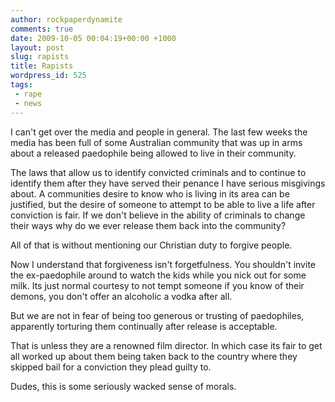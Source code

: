 ```yaml
---
author: rockpaperdynamite
comments: true
date: 2009-10-05 00:04:19+00:00 +1000
layout: post
slug: rapists
title: Rapists
wordpress_id: 525
tags:
 - rape
 - news
---
```


I can't get over the media and people in general. The last few weeks the media has been full of some Australian community that was up in arms about a released paedophile being allowed to live in their community.

The laws that allow us to identify convicted criminals and to continue to identify them after they have served their penance I have serious misgivings about. A communities desire to know who is living in its area can be justified, but the desire of someone to attempt to be able to live a life after conviction is fair. If we don't believe in the ability of criminals to change their ways why do we ever release them back into the community?

All of that is without mentioning our Christian duty to forgive people.<!-- more -->

Now I understand that forgiveness isn't forgetfulness. You shouldn't invite the ex-paedophile around to watch the kids while you nick out for some milk. Its just normal courtesy to not tempt someone if you know of their demons, you don't offer an alcoholic a vodka after all.

But we are not in fear of being too generous or trusting of paedophiles, apparently torturing them continually after release is acceptable.

That is unless they are a renowned film director. In which case its fair to get all worked up about them being taken back to the country where they skipped bail for a conviction they plead guilty to.

Dudes, this is some seriously wacked sense of morals.
